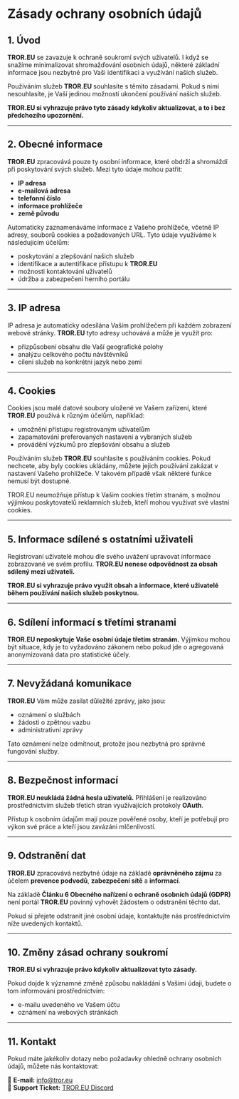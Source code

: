 # Zásady ochrany osobních údajů

## 1. Úvod
**TROR.EU** se zavazuje k ochraně soukromí svých uživatelů. I když se snažíme minimalizovat shromažďování osobních údajů, některé základní informace jsou nezbytné pro Vaši identifikaci a využívání našich služeb.

Používáním služeb **TROR.EU** souhlasíte s těmito zásadami. Pokud s nimi nesouhlasíte, je Vaší jedinou možností ukončení používání našich služeb.

**TROR.EU si vyhrazuje právo tyto zásady kdykoliv aktualizovat, a to i bez předchozího upozornění.**

---

## 2. Obecné informace
**TROR.EU** zpracovává pouze ty osobní informace, které obdrží a shromáždí při poskytování svých služeb. Mezi tyto údaje mohou patřit:
- **IP adresa**
- **e-mailová adresa**
- **telefonní číslo**
- **informace prohlížeče**
- **země původu**

Automaticky zaznamenáváme informace z Vašeho prohlížeče, včetně IP adresy, souborů cookies a požadovaných URL. Tyto údaje využíváme k následujícím účelům:
- poskytování a zlepšování našich služeb
- identifikace a autentifikace přístupu k **TROR.EU**
- možnosti kontaktování uživatelů
- údržba a zabezpečení herního portálu

---

## 3. IP adresa
IP adresa je automaticky odesílána Vaším prohlížečem při každém zobrazení webové stránky. **TROR.EU** tyto adresy uchovává a může je využít pro:
- přizpůsobení obsahu dle Vaší geografické polohy
- analýzu celkového počtu návštěvníků
- cílení služeb na konkrétní jazyk nebo zemi

---

## 4. Cookies
Cookies jsou malé datové soubory uložené ve Vašem zařízení, které **TROR.EU** používá k různým účelům, například:
- umožnění přístupu registrovaným uživatelům
- zapamatování preferovaných nastavení a vybraných služeb
- provádění výzkumů pro zlepšování obsahu a služeb

Používáním služeb **TROR.EU** souhlasíte s používáním cookies. Pokud nechcete, aby byly cookies ukládány, můžete jejich používání zakázat v nastavení Vašeho prohlížeče. V takovém případě však některé funkce nemusí být dostupné.

TROR.EU neumožňuje přístup k Vašim cookies třetím stranám, s možnou výjimkou poskytovatelů reklamních služeb, kteří mohou využívat své vlastní cookies.

---

## 5. Informace sdílené s ostatními uživateli
Registrovaní uživatelé mohou dle svého uvážení upravovat informace zobrazované ve svém profilu. **TROR.EU nenese odpovědnost za obsah sdílený mezi uživateli.**

**TROR.EU si vyhrazuje právo využít obsah a informace, které uživatelé během používání našich služeb poskytnou.**

---

## 6. Sdílení informací s třetími stranami
**TROR.EU neposkytuje Vaše osobní údaje třetím stranám.** Výjimkou mohou být situace, kdy je to vyžadováno zákonem nebo pokud jde o agregovaná anonymizovaná data pro statistické účely.

---

## 7. Nevyžádaná komunikace
**TROR.EU** Vám může zasílat důležité zprávy, jako jsou:
- oznámení o službách
- žádosti o zpětnou vazbu
- administrativní zprávy

Tato oznámení nelze odmítnout, protože jsou nezbytná pro správné fungování služby.

---

## 8. Bezpečnost informací
**TROR.EU neukládá žádná hesla uživatelů.** Přihlášení je realizováno prostřednictvím služeb třetích stran využívajících protokoly **OAuth**.

Přístup k osobním údajům mají pouze pověřené osoby, kteří je potřebují pro výkon své práce a kteří jsou zavázáni mlčenlivostí.

---

## 9. Odstranění dat
**TROR.EU** zpracovává nezbytné údaje na základě **oprávněného zájmu** za účelem **prevence podvodů**, **zabezpečení sítě** a **informací**.

Na základě **Článku 6 Obecného nařízení o ochraně osobních údajů (GDPR)** není portál **TROR.EU** povinný vyhovět žádostem o odstranění těchto dat.

Pokud si přejete odstranit jiné osobní údaje, kontaktujte nás prostřednictvím níže uvedených kontaktů.

---

## 10. Změny zásad ochrany soukromí
**TROR.EU si vyhrazuje právo kdykoliv aktualizovat tyto zásady.**

Pokud dojde k významné změně způsobu nakládání s Vašimi údaji, budete o tom informováni prostřednictvím:
- e-mailu uvedeného ve Vašem účtu
- oznámení na webových stránkách

---

## 11. Kontakt
Pokud máte jakékoliv dotazy nebo požadavky ohledně ochrany osobních údajů, můžete nás kontaktovat:

📧 **E-mail:** [info@tror.eu](mailto:info@tror.eu)  
💬 **Support Ticket:** [TROR.EU Discord](https://discord.gg/tror)
